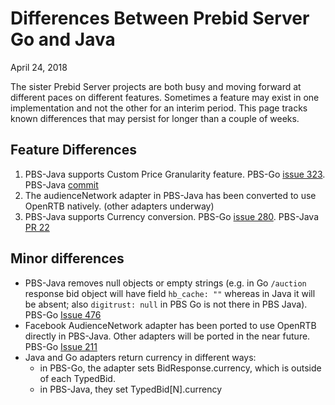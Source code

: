 # Differences Between Prebid Server Go and Java

April 24, 2018

The sister Prebid Server projects are both busy and moving forward at different paces on different features. Sometimes a feature may exist in one implementation
and not the other for an interim period. This page tracks known differences that may persist for longer than a couple of weeks.

## Feature Differences

1) PBS-Java supports Custom Price Granularity feature. PBS-Go [issue 323](https://github.com/prebid/prebid-server/issues/323). PBS-Java [commit](https://github.com/rubicon-project/prebid-server-java/commit/73b6d4c1e3899df5d3b4202cf21e46d783523e88)
1) The audienceNetwork adapter in PBS-Java has been converted to use OpenRTB natively. (other adapters underway)
1) PBS-Java supports Currency conversion. PBS-Go [issue 280](https://github.com/prebid/prebid-server/issues/280). PBS-Java [PR 22](https://github.com/rubicon-project/prebid-server-java/pull/22)

## Minor differences

- PBS-Java removes null objects or empty strings (e.g. in Go `/auction` response bid object will have field `hb_cache: ""` whereas in Java it will be absent; also `digitrust: null` in PBS Go is not there in PBS Java). PBS-Go [Issue 476](https://github.com/prebid/prebid-server/issues/476)
- Facebook AudienceNetwork adapter has been ported to use OpenRTB directly in PBS-Java. Other adapters will be ported in the near future. PBS-Go [Issue 211](https://github.com/prebid/prebid-server/issues/211)
- Java and Go adapters return currency in different ways:
  - in PBS-Go, the adapter sets BidResponse.currency, which is outside of each TypedBid.
  - in PBS-Java, they set TypedBid[N].currency
